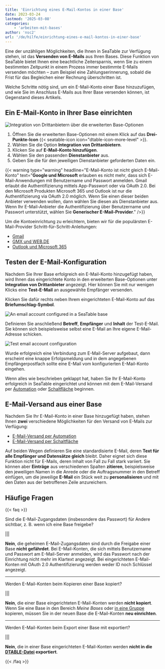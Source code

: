 ```yaml
---
title: 'Einrichtung eines E-Mail-Kontos in einer Base'
date: 2023-03-24
lastmod: '2025-03-08'
categories:
    - 'arbeiten-mit-bases'
author: 'nsc2'
url: '/de/hilfe/einrichtung-eines-e-mail-kontos-in-einer-base'
---
```


Eine der unzähligen Möglichkeiten, die Ihnen in SeaTable zur Verfügung stehen, ist das **Versenden von E-Mails** aus Ihren Bases. Diese Funktion von SeaTable bietet Ihnen eine beachtliche Zeitersparnis, wenn Sie zu einem bestimmten Zeitpunkt in einem Prozess immer bestimmte E-Mails versenden möchten – zum Beispiel eine Zahlungserinnerung, sobald die Frist für das Begleichen einer Rechnung überschritten ist.

Welche Schritte nötig sind, um ein E-Mail-Konto einer Base hinzuzufügen, und wie Sie im Anschluss E-Mails aus Ihrer Base versenden können, ist Gegenstand dieses Artikels.

## Ein E-Mail-Konto in Ihrer Base einrichten

![Integration von Drittanbietern über die erweiterten Base-Optionen](https://seatable.io/wp-content/uploads/2023/01/Integration-von-Drittanbietern-ueber-die-erweiterten-Base-Optionen.png)

1. Öffnen Sie die erweiterten Base-Optionen mit einem Klick auf das **Drei-Punkte-Icon** {{< seatable-icon icon="dtable-icon-more-level" >}}.
2. Wählen Sie die Option **Integration von Drittanbietern**.
3. Klicken Sie auf **E-Mail-Konto hinzufügen**.
4. Wählen Sie den passenden **Dienstanbieter** aus.
5. Geben Sie die für den jeweiligen Dienstanbieter geforderten Daten ein.

{{< warning  type="warning" headline="E-Mail-Konto ist nicht gleich E-Mail-Konto"  text="**Google und Microsoft** erlauben es nicht mehr, dass sich E-Mail-Anwendungen mit Benutzername und Passwort anmelden. Gmail erlaubt die Authentifizierung mittels App-Passwort oder via OAuth 2.0. Bei den Microsoft Produkten Microsoft 365 und Outlook ist nur die Authentifizierung via OAuth 2.0 möglich. Wenn Sie einen dieser beiden Anbieter verwenden wollen, dann wählen Sie diesen als Dienstanbieter aus. Wenn Ihr E-Mail-Anbieter die Authentifizierung über Benutzername und Passwort unterstützt, wählen Sie **Generischer E-Mail-Provider**." />}}

Um die Kontoeinrichtung zu erleichtern, bieten wir für die populärsten E-Mail-Provider Schritt-für-Schritt-Anleitungen:

- [Gmail](https://seatable.io/docs/integrationen-innerhalb-von-seatable/gmail-fuer-den-versand-von-e-mails-per-smtp-einrichten/)
- [GMX und WEB.DE](https://seatable.io/docs/integrationen-innerhalb-von-seatable/gmx-oder-web-de-fuer-den-versand-von-e-mails-per-smtp-einrichten/)
- [Outlook und Microsoft 365](https://seatable.io/docs/integrationen-innerhalb-von-seatable/microsoft-365-fuer-den-versand-von-e-mails-per-smtp-einrichten/)

## Testen der E-Mail-Konfiguration

Nachdem Sie Ihrer Base erfolgreich ein E-Mail-Konto hinzugefügt haben, wird Ihnen das eingerichtete Konto in den erweiterten Base-Optionen unter **Integration von Drittanbieter** angezeigt. Hier können Sie mit nur wenigen Klicks eine **Test-E-Mail** an ausgewählte Empfänger versenden.

Klicken Sie dafür rechts neben Ihrem eingerichteten E-Mail-Konto auf das **Briefumschlag-Symbol**.

![An email account configured in a SeaTable base](https://seatable.io/wp-content/uploads/2023/03/Configured_email_account.png)

Definieren Sie anschließend **Betreff**, **Empfänger** und **Inhalt** der Test-E-Mail. Sie können sich beispielsweise selbst eine E-Mail an Ihre eigene E-Mail-Adresse schicken.

![Test email account configuration](https://seatable.io/wp-content/uploads/2023/03/Testing_email_account_configuration.png)

Wurde erfolgreich eine Verbindung zum E-Mail-Server aufgebaut, dann erscheint eine knappe Erfolgsmeldung und in dem angegebenen Empfängerpostfach sollte eine E-Mail vom konfigurierten E-Mail-Konto eingehen.

Wenn alles wie beschrieben geklappt hat, haben Sie Ihr E-Mail-Konto erfolgreich in SeaTable eingerichtet und können mit dem E-Mail-Versand per [Automation](https://seatable.io/docs/beispiel-automationen/e-mail-versand-per-automation/) oder [Schaltfläche](https://seatable.io/docs/andere-spalten/eine-e-mail-per-schaltflaeche-verschicken/) beginnen.

## E-Mail-Versand aus einer Base

Nachdem Sie Ihr E-Mail-Konto in einer Base hinzugefügt haben, stehen Ihnen **zwei** verschiedene Möglichkeiten für den Versand von E-Mails zur Verfügung:

- [E-Mail-Versand per Automation](https://seatable.io/docs/beispiel-automationen/e-mail-versand-per-automation/)
- [E-Mail-Versand per Schaltfläche](https://seatable.io/docs/andere-spalten/eine-e-mail-per-schaltflaeche-verschicken/)

Auf beiden Wegen definieren Sie eine standardisierte E-Mail, deren **Text für alle Empfänger und Datensätze gleich** bleibt. Daher eignet sich diese Funktion nicht für E-Mails, deren Inhalt von Fall zu Fall stark variiert. Sie können aber **Einträge** aus verschiedenen Spalten **zitieren**, beispielsweise den jeweiligen Namen in die Anrede oder die Auftragsnummer in den Betreff einfügen, um die jeweilige **E-Mail** ein Stück weit zu **personalisieren** und mit den Daten aus der betroffenen Zeile anzureichern.

## Häufige Fragen

{{< faq >}}

Sind die E-Mail-Zugangsdaten (insbesondere das Passwort) für Andere sichtbar, z. B. wenn ich eine Base freigebe?

|||

**Nein**, die geheimen E-Mail-Zugangsdaten sind durch die Freigabe einer Base **nicht gefährdet**. Bei E-Mail-Konten, die sich mittels Benutzername und Passwort am E-Mail-Server anmelden, wird das Passwort nach der Einrichtung nicht mehr im Klartext angezeigt. Bei eingerichteten E-Mail-Konten mit OAuth 2.0 Authentifizierung werden weder ID noch Schlüssel angezeigt.

---

Werden E-Mail-Konten beim Kopieren einer Base kopiert?

|||

**Nein**, die einer Base eingerichteten E-Mail-Konten werden **nicht kopiert**. Wenn Sie eine Base in den Bereich _Meine Bases_ oder [in eine Gruppe](https://seatable.io/docs/arbeiten-mit-bases/eine-base-in-eine-gruppe-kopieren/) kopieren, müssen Sie in der neuen Base die E-Mail-Konten **neu einrichten**.

---

Werden E-Mail-Konten beim Export einer Base mit exportiert?

|||

**Nein**, die in einer Base eingerichteten E-Mail-Konten werden **nicht in die [DTABLE-Datei](https://seatable.io/docs/import-von-daten/dtable-dateiformat/) exportiert**.

{{< /faq >}}
